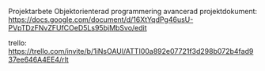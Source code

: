 Projektarbete Objektorienterad programmering avancerad
projektdokument:
https://docs.google.com/document/d/16XtYqdPg46usU-PVpTDzFNvZFUfCOeD5Ls95bjMbSvo/edit


trello: https://trello.com/invite/b/1iNsOAUl/ATTI00a892e07721f3d298b072b4fad937ee646A4EE4/rlt